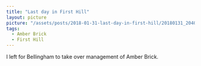 ```yaml
---
title: "Last day in First Hill"
layout: picture
picture: "/assets/posts/2018-01-31-last-day-in-first-hill/20180131_204035134_iOS.jpg"
tags:
  - Amber Brick
  - First Hill
---
```

I left for Bellingham to take over management of Amber Brick.